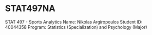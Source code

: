 # STAT497NA
STAT 497 - Sports Analytics
Name: Nikolas Argiropoulos
Student ID: 40044358
Program: Statistics (Specialization) and Psychology (Major)
